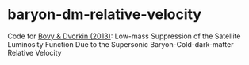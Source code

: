 # baryon-dm-relative-velocity
Code for [Bovy &amp; Dvorkin (2013)](https://ui.adsabs.harvard.edu/abs/2013ApJ...768...70B/abstract): Low-mass Suppression of the Satellite Luminosity Function Due to the Supersonic Baryon-Cold-dark-matter Relative Velocity
